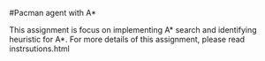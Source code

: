 #Pacman agent with A*

This assignment is focus on implementing A* search and identifying heuristic for A*.
For more details of this assignment, please read instrsutions.html
